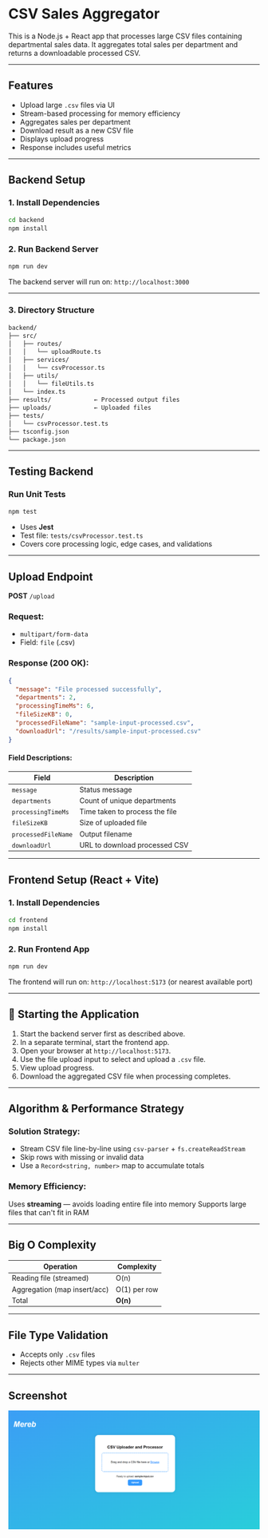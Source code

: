 
# CSV Sales Aggregator

This is a Node.js + React app that processes large CSV files containing departmental sales data. It aggregates total sales per department and returns a downloadable processed CSV.

---

##  Features

- Upload large `.csv` files via UI
- Stream-based processing for memory efficiency
- Aggregates sales per department
- Download result as a new CSV file
- Displays upload progress
- Response includes useful metrics

---



##  Backend Setup

### 1. Install Dependencies

```bash
cd backend
npm install
````

### 2. Run Backend Server

```bash
npm run dev
```

The backend server will run on: `http://localhost:3000`

---

### 3. Directory Structure

```
backend/
├── src/
│   ├── routes/
│   │   └── uploadRoute.ts
│   ├── services/
│   │   └── csvProcessor.ts
│   ├── utils/
│   │   └── fileUtils.ts
│   └── index.ts
├── results/            ← Processed output files
├── uploads/            ← Uploaded files
├── tests/
│   └── csvProcessor.test.ts
├── tsconfig.json
└── package.json
```

---

## Testing Backend

### Run Unit Tests

```bash
npm test
```

* Uses **Jest**
* Test file: `tests/csvProcessor.test.ts`
* Covers core processing logic, edge cases, and validations

---

## Upload Endpoint

**POST** `/upload`

### Request:

* `multipart/form-data`
* Field: `file` (.csv)

###  Response (200 OK):

```json
{
  "message": "File processed successfully",
  "departments": 2,
  "processingTimeMs": 6,
  "fileSizeKB": 0,
  "processedFileName": "sample-input-processed.csv",
  "downloadUrl": "/results/sample-input-processed.csv"
}
```

#### Field Descriptions:

| Field               | Description                    |
| ------------------- | ------------------------------ |
| `message`           | Status message                 |
| `departments`       | Count of unique departments    |
| `processingTimeMs`  | Time taken to process the file |
| `fileSizeKB`        | Size of uploaded file          |
| `processedFileName` | Output filename                |
| `downloadUrl`       | URL to download processed CSV  |

---

##  Frontend Setup (React + Vite)

### 1. Install Dependencies

```bash
cd frontend
npm install
```

### 2. Run Frontend App

```bash
npm run dev
```

The frontend will run on: `http://localhost:5173` (or nearest available port)

---

## 🔄 Starting the Application

1. Start the backend server first as described above.
2. In a separate terminal, start the frontend app.
3. Open your browser at `http://localhost:5173`.
4. Use the file upload input to select and upload a `.csv` file.
5. View upload progress.
6. Download the aggregated CSV file when processing completes.

---

##  Algorithm & Performance Strategy

### Solution Strategy:

* Stream CSV file line-by-line using `csv-parser` + `fs.createReadStream`
* Skip rows with missing or invalid data
* Use a `Record<string, number>` map to accumulate totals

### Memory Efficiency:

 Uses **streaming** — avoids loading entire file into memory
 Supports large files that can't fit in RAM

---

##  Big O Complexity

| Operation                    | Complexity   |
| ---------------------------- | ------------ |
| Reading file (streamed)      | O(n)         |
| Aggregation (map insert/acc) | O(1) per row |
| Total                        | **O(n)**     |

---

##  File Type Validation

* Accepts only `.csv` files
* Rejects other MIME types via `multer`

---

##  Screenshot

![App Screenshot](frontend/src/assets/Screenshot-2025-06-19-061654.png)

